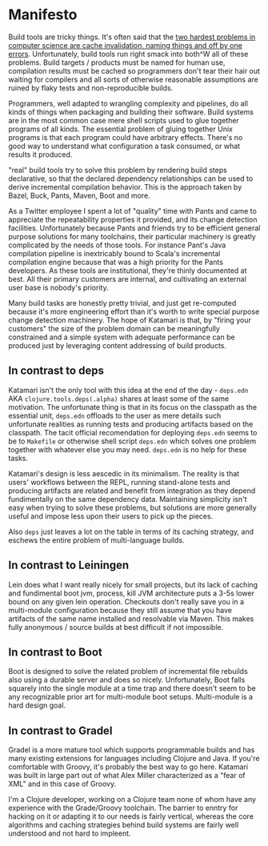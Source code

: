 # Manifesto

Build tools are tricky things.
It's often said that the [two hardest problems in computer science are cache invalidation, naming things and off by one errors](https://twitter.com/codinghorror/status/506010907021828096).
Unfortunately, build tools run right smack into both^W all of these problems.
Build targets / products must be named for human use, compilation results must be cached so programmers don't tear their hair out waiting for compilers and all sorts of otherwise reasonable assumptions are ruined by flaky tests and non-reproducible builds.

Programmers, well adapted to wrangling complexity and pipelines, do all kinds of things when packaging and building their software.
Build systems are in the most common case mere shell scripts used to glue together programs of all kinds.
The essential problem of gluing together Unix programs is that each program could have arbitrary effects.
There's no good way to understand what configuration a task consumed, or what results it produced.

"real" build tools try to solve this problem by rendering build steps declarative, so that the declared dependency relationships can be used to derive incremental compilation behavior.
This is the approach taken by Bazel, Buck, Pants, Maven, Boot and more.

As a Twitter employee I spent a lot of "quality" time with Pants and came to appreciate the repeatability properties it provided, and its change detection facilities.
Unfortunately because Pants and friends try to be efficient general purpose solutions for many toolchains, their particular machinery is greatly complicated by the needs of those tools.
For instance Pant's Java compilation pipeline is inextricably bound to Scala's incremental compilation engine because that was a high priority for the Pants developers.
As these tools are institutional, they're thinly documented at best.
All their primary customers are internal, and cultivating an external user base is nobody's priority.

Many build tasks are honestly pretty trivial, and just get re-computed because it's more engineering effort than it's worth to write special purpose change detection machinery.
The hope of Katamari is that, by "firing your customers" the size of the problem domain can be meaningfully constrained and a simple system with adequate performance can be produced just by leveraging content addressing of build products.

## In contrast to deps

Katamari isn't the only tool with this idea at the end of the day - `deps.edn` AKA `clojure.tools.deps(.alpha)` shares at least some of the same motivation.
The unfortunate thing is that in its focus on the classpath as the essential unit, `deps.edn` offloads to the user as mere details such unfortunate realities as running tests and producing artifacts based on the classpath.
The tacit official recomendation for deploying `deps.edn` seems to be to `Makefile` or otherwise shell script `deps.edn` which solves one problem together with whatever else you may need.
`deps.edn` is no help for these tasks.

Katamari's design is less aescedic in its minimalism.
The reality is that users' workflows between the REPL, running stand-alone tests and producing artifacts are related and benefit from integration as they depend fundimentally on the same dependency data.
Maintaining simplicity isn't easy when trying to solve these problems, but solutions are more generally useful and impose less upon their users to pick up the pieces.

Also `deps` just leaves a lot on the table in terms of its caching strategy, and eschews the entire problem of multi-language builds.

## In contrast to Leiningen

Lein does what I want really nicely for small projects, but its lack of caching and fundimental boot jvm, process, kill JVM architecture puts a 3-5s lower bound on any given lein operation.
Checkouts don't really save you in a multi-module configuration because they still assume that you have artifacts of the same name installed and resolvable via Maven.
This makes fully anonymous / source builds at best difficult if not impossible.

## In contrast to Boot

Boot is designed to solve the related problem of incremental file rebuilds also using a durable server and does so nicely.
Unfortunately, Boot falls squarely into the single module at a time trap and there doesn't seem to be any recognizable prior art for multi-module boot setups.
Multi-module is a hard design goal.

## In contrast to Gradel

Gradel is a more mature tool which supports programmable builds and has many existing extensions for languages including Clojure and Java.
If you're comfortable with Groovy, it's probably the best way to go here.
Katamari was built in large part out of what Alex Miller characterized as a "fear of XML" and in this case of Groovy.

I'm a Clojure developer, working on a Clojure team none of whom have any experience with the Grade/Groovy toolchain.
The barrier to enntry for hacking on it or adapting it to our needs is fairly vertical, whereas the core algorithms and caching strategies behind build systems are fairly well understood and not hard to impleent.

